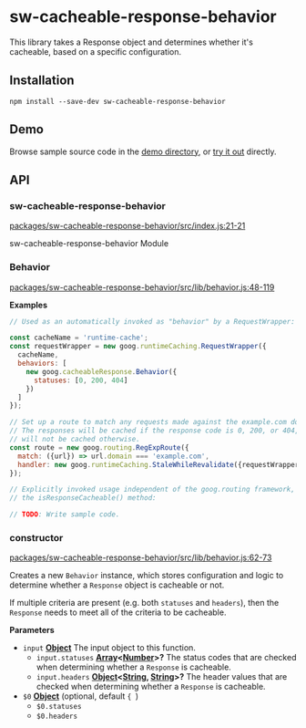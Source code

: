 # sw-cacheable-response-behavior

This library takes a Response object and determines whether it's cacheable, based on a specific configuration.

## Installation

`npm install --save-dev sw-cacheable-response-behavior`

## Demo

Browse sample source code in the [demo directory](https://github.com/GoogleChrome/sw-helpers/tree/master/docs/demos/sw-cacheable-response-behavior/), or
[try it out](https://googlechrome.github.io/sw-helpers/demos/sw-cacheable-response-behavior/) directly.

## API

<!-- Generated by documentation.js. Update this documentation by updating the source code. -->

### sw-cacheable-response-behavior

[packages/sw-cacheable-response-behavior/src/index.js:21-21](https://github.com/GoogleChrome/sw-helpers/blob/8cc4a6ad43a96e15ede74e8b1864c9185cfac260/packages/sw-cacheable-response-behavior/src/index.js#L21-L21 "Source code on GitHub")

sw-cacheable-response-behavior Module

### Behavior

[packages/sw-cacheable-response-behavior/src/lib/behavior.js:48-119](https://github.com/GoogleChrome/sw-helpers/blob/8cc4a6ad43a96e15ede74e8b1864c9185cfac260/packages/sw-cacheable-response-behavior/src/lib/behavior.js#L48-L119 "Source code on GitHub")

**Examples**

```javascript
// Used as an automatically invoked as "behavior" by a RequestWrapper:

const cacheName = 'runtime-cache';
const requestWrapper = new goog.runtimeCaching.RequestWrapper({
  cacheName,
  behaviors: [
    new goog.cacheableResponse.Behavior({
      statuses: [0, 200, 404]
    })
  ]
});

// Set up a route to match any requests made against the example.com domain.
// The responses will be cached if the response code is 0, 200, or 404, and
// will not be cached otherwise.
const route = new goog.routing.RegExpRoute({
  match: ({url}) => url.domain === 'example.com',
  handler: new goog.runtimeCaching.StaleWhileRevalidate({requestWrapper})
});
```

```javascript
// Explicitly invoked usage independent of the goog.routing framework, via
// the isResponseCacheable() method:

// TODO: Write sample code.
```

### constructor

[packages/sw-cacheable-response-behavior/src/lib/behavior.js:62-73](https://github.com/GoogleChrome/sw-helpers/blob/8cc4a6ad43a96e15ede74e8b1864c9185cfac260/packages/sw-cacheable-response-behavior/src/lib/behavior.js#L62-L73 "Source code on GitHub")

Creates a new `Behavior` instance, which stores configuration and logic
to determine whether a `Response` object is cacheable or not.

If multiple criteria are present (e.g. both `statuses` and `headers`), then
the `Response` needs to meet all of the criteria to be cacheable.

**Parameters**

-   `input` **[Object](https://developer.mozilla.org/en-US/docs/Web/JavaScript/Reference/Global_Objects/Object)** The input object to this function.
    -   `input.statuses` **[Array](https://developer.mozilla.org/en-US/docs/Web/JavaScript/Reference/Global_Objects/Array)&lt;[Number](https://developer.mozilla.org/en-US/docs/Web/JavaScript/Reference/Global_Objects/Number)>?** The status codes that are
               checked when determining whether a `Response` is cacheable.
    -   `input.headers` **[Object](https://developer.mozilla.org/en-US/docs/Web/JavaScript/Reference/Global_Objects/Object)&lt;[String](https://developer.mozilla.org/en-US/docs/Web/JavaScript/Reference/Global_Objects/String), [String](https://developer.mozilla.org/en-US/docs/Web/JavaScript/Reference/Global_Objects/String)>?** The header values that are
               checked when determining whether a `Response` is cacheable.
-   `$0` **[Object](https://developer.mozilla.org/en-US/docs/Web/JavaScript/Reference/Global_Objects/Object)**  (optional, default `{
    `)
    -   `$0.statuses`  
    -   `$0.headers`  
